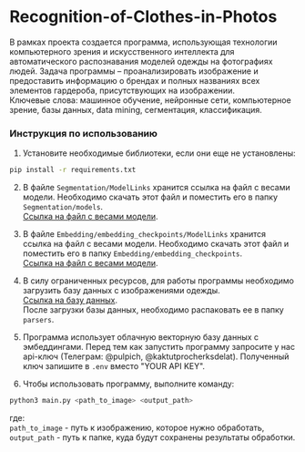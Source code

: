# Recognition-of-Clothes-in-Photos

В рамках проекта создается программа, использующая технологии компьютерного зрения и искусственного интеллекта для автоматического распознавания моделей одежды на фотографиях людей. Задача программы – проанализировать изображение и предоставить информацию о брендах и полных названиях всех элементов гардероба, присутствующих на изображении.  
Ключевые слова: машинное обучение, нейронные сети, компьютерное зрение, базы данных, data mining, сегментация, классификация.

### Инструкция по использованию

1. Установите необходимые библиотеки, если они еще не установлены:
```bash
pip install -r requirements.txt
```

2. В файле ```Segmentation/ModelLinks``` хранится ссылка на файл с весами модели. Необходимо
скачать этот файл и поместить его в папку ```Segmentation/models```. \
[Ссылка на файл с весами модели](https://disk.yandex.ru/d/8LBdAXSA_iznyA).

3. В файле ```Embedding/embedding_checkpoints/ModelLinks``` хранится ссылка на файл с весами модели. Необходимо
скачать этот файл и поместить его в папку ```Embedding/embedding_checkpoints```. \
[Ссылка на файл с весами модели](https://disk.yandex.ru/d/SI2J2TLoY8tyLg).

4. В силу ограниченных ресурсов, для работы программы необходимо загрузить базу данных с изображениями одежды. \
[Ссылка на базу данных](https://disk.yandex.ru/d/rT9ZfGa7Kyfiog). \
После загрузки базы данных, необходимо распаковать ее в папку ```parsers```.

5. Программа использует облачную векторную базу данных с эмбеддингами. Перед тем как запустить программу запросите
у нас api-ключ (Телеграм: @pulpich, @kaktutprocherksdelat). Полученный ключ запишите в ```.env``` вместо "YOUR API KEY".

6. Чтобы использовать программу, выполните команду:
```bash
python3 main.py <path_to_image> <output_path>
```

где:\
```path_to_image``` - путь к изображению, которое нужно обработать, \
```output_path``` - путь к папке, куда будут сохранены результаты обработки.

